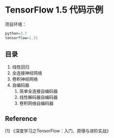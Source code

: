 # TensorFlow 1.5 代码示例

项目环境：
```python
python=3.7
tensorflow=1.15
```

## 目录
1. 线性回归
2. 全连接神经网络
3. 卷积神经网络
4. 自编码器
    1. 简单全连接自编码器
    2. 线性解码器自编码器
    3. 卷积网络自编码器


## Reference
[1] 《深度学习之TensorFlow：入门、原理与进阶实战》
